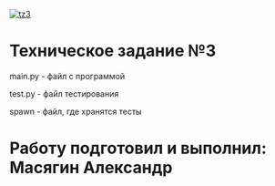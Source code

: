 [![tz3](https://github.com/77khann/TZ3/actions/workflows/test_m.yml/badge.svg)](https://github.com/77khann/TZ3/actions/workflows/test_m.yml)
# Техническое задание №3
main.py - файл с программой

test.py - файл тестирования

spawn - файл, где хранятся тесты
# Работу подготовил и выполнил: Масягин Александр
